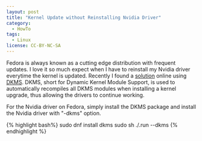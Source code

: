 ```yaml
---
layout: post
title: "Kernel Update without Reinstalling Nvidia Driver"
category:
  - HowTo
tags:
  - Linux
license: CC-BY-NC-SA
---
```


Fedora is always known as a cutting edge distribution with frequent updates. I love it so much expect when I have to reinstall my Nvidia driver everytime the kernel is updated. Recently I found a [solution](http://askubuntu.com/questions/492217/nvidia-driver-reset-after-each-kernel-update) online using [DKMS](https://github.com/dell/dkms). DKMS, short for Dynamic Kernel Module Support, is used to automatically recompiles all DKMS modules when installing a kernel upgrade, thus allowing the drivers to continue working.

For the Nvidia driver on Fedora, simply install the DKMS package and install the Nvidia driver with "-dkms" option.

{% highlight bash%}
sudo dnf install dkms
sudo sh ./<DRIVER>.run --dkms
{% endhighlight %}
